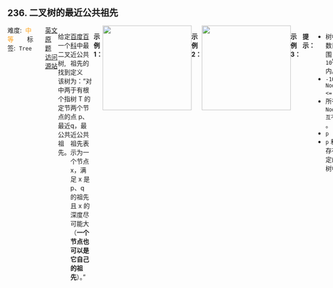 <div style="font-size: 20px; margin-bottom: 15px; font-weight: bold;">236. 二叉树的最近公共祖先</div>
<div style="display: flex; font-size: 14px; justify-content: space-between;"><div><span style="margin-right: 30px;">难度:&nbsp;&nbsp;<label style="color: rgb(255, 161, 25);">中等</label></span><span style="margin-right: 30px;">标签:&nbsp;&nbsp;<code>Tree</code></span></div><div><span style="margin-right: 15px;"><a href="https://leetcode.com/problems/lowest-common-ancestor-of-a-binary-tree/">英文原题</a></span><span><a href="https://leetcode-cn.com/problems/lowest-common-ancestor-of-a-binary-tree/">访问源站</a></span></div>
<hr style="height: 1px; margin: 1em 0px;" />
<p>给定一个二叉树, 找到该树中两个指定节点的最近公共祖先。</p>

<p><a href="https://baike.baidu.com/item/%E6%9C%80%E8%BF%91%E5%85%AC%E5%85%B1%E7%A5%96%E5%85%88/8918834?fr=aladdin" target="_blank">百度百科</a>中最近公共祖先的定义为：“对于有根树 T 的两个节点 p、q，最近公共祖先表示为一个节点 x，满足 x 是 p、q 的祖先且 x 的深度尽可能大（<strong>一个节点也可以是它自己的祖先</strong>）。”</p>

<p> </p>

<p><strong>示例 1：</strong></p>
<img alt="" src="https://assets.leetcode.com/uploads/2018/12/14/binarytree.png" style="width: 200px; height: 190px;" />
<pre>
<strong>输入：</strong>root = [3,5,1,6,2,0,8,null,null,7,4], p = 5, q = 1
<strong>输出：</strong>3
<strong>解释：</strong>节点 <code>5 </code>和节点 <code>1 </code>的最近公共祖先是节点 <code>3 。</code>
</pre>

<p><strong>示例 2：</strong></p>
<img alt="" src="https://assets.leetcode.com/uploads/2018/12/14/binarytree.png" style="width: 200px; height: 190px;" />
<pre>
<strong>输入：</strong>root = [3,5,1,6,2,0,8,null,null,7,4], p = 5, q = 4
<strong>输出：</strong>5
<strong>解释：</strong>节点 <code>5 </code>和节点 <code>4 </code>的最近公共祖先是节点 <code>5 。</code>因为根据定义最近公共祖先节点可以为节点本身。
</pre>

<p><strong>示例 3：</strong></p>

<pre>
<strong>输入：</strong>root = [1,2], p = 1, q = 2
<strong>输出：</strong>1
</pre>

<p> </p>

<p><strong>提示：</strong></p>

<ul>
	<li>树中节点数目在范围 <code>[2, 10<sup>5</sup>]</code> 内。</li>
	<li><code>-10<sup>9</sup> &lt;= Node.val &lt;= 10<sup>9</sup></code></li>
	<li>所有 <code>Node.val</code> <code>互不相同</code> 。</li>
	<li><code>p != q</code></li>
	<li><code>p</code> 和 <code>q</code> 均存在于给定的二叉树中。</li>
</ul>

<hr style="height: 1px; margin: 1em 0px;" />
<strong>第2次解答</strong>
```javascript
/**
 * Definition for a binary tree node.
 * function TreeNode(val) {
 *     this.val = val;
 *     this.left = this.right = null;
 * }
 */
/**
 * @param {TreeNode} root
 * @param {TreeNode} p
 * @param {TreeNode} q
 * @return {TreeNode}
 */
var lowestCommonAncestor = function (root, p, q) {
  // 边界条件，如果 root 是 null，肯定就没有节点了
  if (root === null) return null;
  // 如果 p 和 q 有一个或者全部是 root，则 root 是公共节点
  if (root === p || root === q) return root;
  // 去左子树找等于 p 或者 q 的节点
  let rootLeft = lowestCommonAncestor(root.left, p, q);
  // 去右子树找等于 p 或者 q 的节点
  let rootRight = lowestCommonAncestor(root.right, p, q);
  // 如果左子树和右子树都找到节点，说明公共节点就是 root
  if (rootLeft !== null && rootRight !== null) return root;
  // 如果只在左子树里找到，就表示根节点是左子树
  if (rootLeft !== null) return rootLeft;
  // 如果只在右子树里找到，就表示根节点是右子树
  if (rootRight !== null) return rootRight;
  // 否则表示啥都没找到，返回 null
  return null;
};
```
<hr style="height: 1px; margin: 1em 0px;" />
<strong>第1次解答</strong>
```javascript
/**
 * Definition for a binary tree node.
 * function TreeNode(val) {
 *     this.val = val;
 *     this.left = this.right = null;
 * }
 */
/**
 * @param {TreeNode} root
 * @param {TreeNode} p
 * @param {TreeNode} q
 * @return {TreeNode}
 */
var lowestCommonAncestor = function (root, p, q) {
  // 边界条件，如果 root 为空，直接返回 null
  if (root === null) return null;
  // 如果根节点就是 p 或者 q，说明 公共祖先节点就是 root
  if (root.val === p.val || root.val === q.val) return root;
  // 去左子树找公共祖先节点
  let left = lowestCommonAncestor(root.left, p, q);
  // 去右子树找公共祖先节点
  let right = lowestCommonAncestor(root.right, p, q);
  // 左子树没找到，则说明祖先节点在右子树
  if (left === null) return right;
  // 右子树没找到，说明祖先节点在左子树
  if (right === null) return left;
  // 如果一边是左子树，一边是右子树，说明公共祖先节点就是根
  return root;
};
```